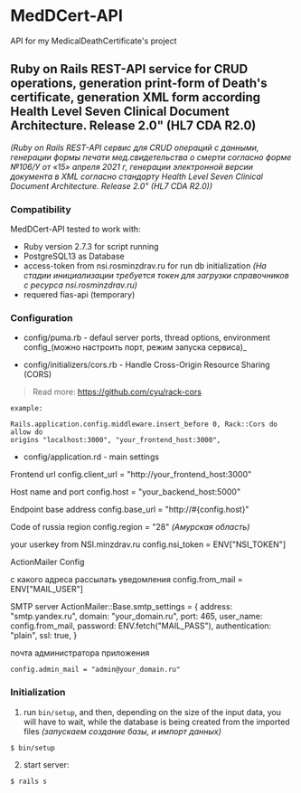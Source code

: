 # MedDCert-API
API for my MedicalDeathCertificate's project 
## Ruby on Rails REST-API service for CRUD operations, generation print-form of Death's certificate, generation XML form according Health Level Seven Clinical Document Architecture. Release 2.0" (HL7 CDA R2.0)
_(Ruby on Rails REST-API сервис для CRUD операций с данными, генерации формы печати мед.свидетельства о смерти согласно форме №106/У от «15» апреля 2021 г, генерации электронной версии документа в XML согласно стандарту Health Level Seven Clinical Document Architecture. Release 2.0" (HL7 CDA R2.0))_
### Compatibility
  MedDCert-API tested to work with:
  * Ruby version 2.7.3 for script running
  * PostgreSQL13 as Database 
  * access-token from nsi.rosminzdrav.ru for run db initialization
  _(На стадии инициализации требуется токен для загрузки справочников с ресурса nsi.rosminzdrav.ru)_
 * requered fias-api (temporary)

### Configuration
  * config/puma.rb - defaul server ports, thread options, environment config_(можно настроить порт, режим запуска сервиса)_

  * config/initializers/cors.rb - Handle Cross-Origin Resource      Sharing (CORS) 
  >Read more: https://github.com/cyu/rack-cors

    example:

    Rails.application.config.middleware.insert_before 0, Rack::Cors do allow do
    origins "localhost:3000", "your_frontend_host:3000",

  * config/application.rd - main settings
    
  Frontend url 
    config.client_url = "http://your_frontend_host:3000"
    
  Host name and port 
    config.host = "your_backend_host:5000"
    
  Endpoint base address 
    config.base_url = "http://#{config.host}"

  Code of russia region 
    config.region = "28" _(Амурская область)_

  your userkey from NSI.minzdrav.ru 
    config.nsi_token = ENV["NSI_TOKEN"]   

  ActionMailer Config
  
  c какого адреса рассылать уведомления 
    config.from_mail = ENV["MAIL_USER"]

  SMTP server
    ActionMailer::Base.smtp_settings = {
      address: "smtp.yandex.ru",
      domain: "your_domain.ru",
      port: 465,
      user_name: config.from_mail,
      password: ENV.fetch("MAIL_PASS"),
      authentication: "plain",
      ssl: true,
    }  

  почта администратора приложения 
    
    config.admin_mail = "admin@your_domain.ru"

### Initialization    
  1. run `bin/setup`, and then, depending on the size of the input data, you will have to wait, while the database is being created from the imported files _(запускаем создание базы, и импорт данных)_
    
    $ bin/setup

  2. start server:
    
    $ rails s